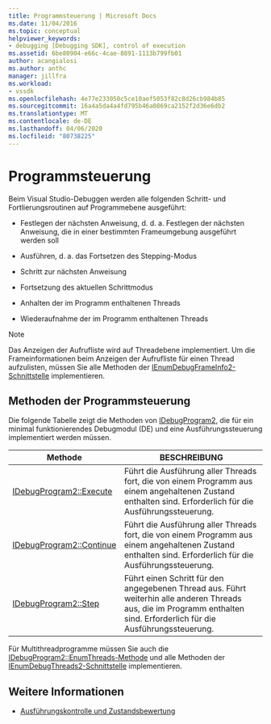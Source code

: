 ```yaml
---
title: Programmsteuerung | Microsoft Docs
ms.date: 11/04/2016
ms.topic: conceptual
helpviewer_keywords:
- debugging [Debugging SDK], control of execution
ms.assetid: 6be80904-e66c-4cae-8891-1113b799fb01
author: acangialosi
ms.author: anthc
manager: jillfra
ms.workload:
- vssdk
ms.openlocfilehash: 4e77e233050c5ce10aef5053f82c8d26cb984b85
ms.sourcegitcommit: 16a4a5da4a4fd795b46a0869ca2152f2d36e6db2
ms.translationtype: MT
ms.contentlocale: de-DE
ms.lasthandoff: 04/06/2020
ms.locfileid: "80738225"
---
```

# <a name="program-control"></a>Programmsteuerung
Beim Visual Studio-Debuggen werden alle folgenden Schritt- und Fortlierungsroutinen auf Programmebene ausgeführt:

- Festlegen der nächsten Anweisung, d. d. a. Festlegen der nächsten Anweisung, die in einer bestimmten Frameumgebung ausgeführt werden soll

- Ausführen, d. a. das Fortsetzen des Stepping-Modus

- Schritt zur nächsten Anweisung

- Fortsetzung des aktuellen Schrittmodus

- Anhalten der im Programm enthaltenen Threads

- Wiederaufnahme der im Programm enthaltenen Threads

> [!NOTE]
> Das Anzeigen der Aufrufliste wird auf Threadebene implementiert. Um die Frameinformationen beim Anzeigen der Aufrufliste für einen Thread aufzulisten, müssen Sie alle Methoden der [IEnumDebugFrameInfo2-Schnittstelle](../../extensibility/debugger/reference/ienumdebugframeinfo2.md) implementieren.

## <a name="methods-of-program-control"></a>Methoden der Programmsteuerung
 Die folgende Tabelle zeigt die Methoden von [IDebugProgram2,](../../extensibility/debugger/reference/idebugprogram2.md) die für ein minimal funktionierendes Debugmodul (DE) und eine Ausführungssteuerung implementiert werden müssen.

|Methode|BESCHREIBUNG|
|------------|-----------------|
|[IDebugProgram2::Execute](../../extensibility/debugger/reference/idebugprogram2-execute.md)|Führt die Ausführung aller Threads fort, die von einem Programm aus einem angehaltenen Zustand enthalten sind. Erforderlich für die Ausführungssteuerung.|
|[IDebugProgram2::Continue](../../extensibility/debugger/reference/idebugprogram2-continue.md)|Führt die Ausführung aller Threads fort, die von einem Programm aus einem angehaltenen Zustand enthalten sind. Erforderlich für die Ausführungssteuerung.|
|[IDebugProgram2::Step](../../extensibility/debugger/reference/idebugprogram2-step.md)|Führt einen Schritt für den angegebenen Thread aus. Führt weiterhin alle anderen Threads aus, die im Programm enthalten sind. Erforderlich für die Ausführungssteuerung.|

 Für Multithreadprogramme müssen Sie auch die [IDebugProgram2::EnumThreads-Methode](../../extensibility/debugger/reference/idebugprogram2-enumthreads.md) und alle Methoden der [IEnumDebugThreads2-Schnittstelle](../../extensibility/debugger/reference/ienumdebugthreads2.md) implementieren.

## <a name="see-also"></a>Weitere Informationen
- [Ausführungskontrolle und Zustandsbewertung](../../extensibility/debugger/execution-control-and-state-evaluation.md)
